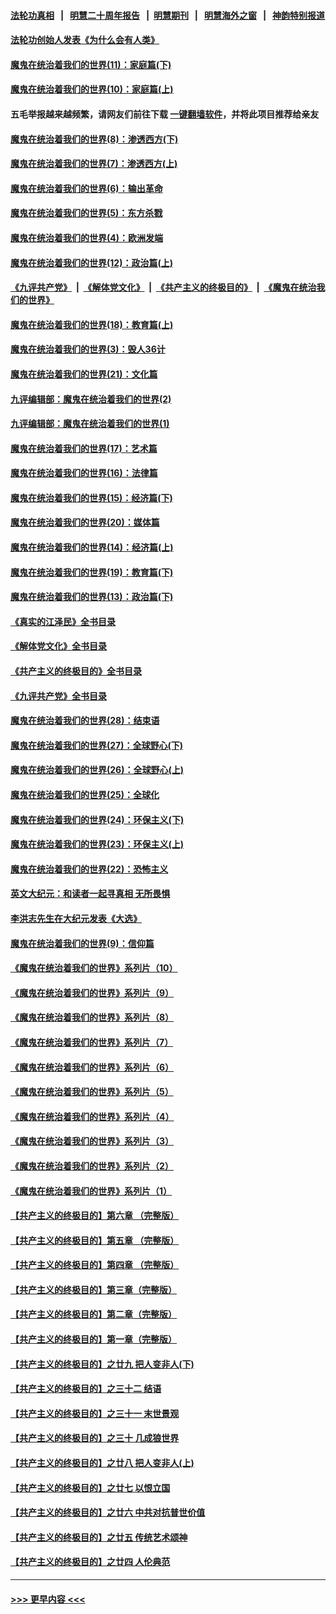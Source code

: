 #### [法轮功真相](https://github.com/gfw-breaker/truth/blob/master/README.md?t=0) &nbsp;&nbsp;|&nbsp;&nbsp; [明慧二十周年报告](https://github.com/gfw-breaker/mh-reports/blob/master/README.md?t=0) &nbsp;&nbsp;|&nbsp;&nbsp;[明慧期刊](https://github.com/gfw-breaker/mh-qikan) &nbsp;&nbsp;|&nbsp;&nbsp; [明慧海外之窗](https://github.com/gfw-breaker/mh-news/blob/master/README.md?t=0) &nbsp;&nbsp;|&nbsp;&nbsp; [神韵特别报道](https://github.com/gfw-breaker/mh-news/blob/master/shenyun.md?t=0)
#### [法轮功创始人发表《为什么会有人类》](../pages/nsc422/n13912117.md?t=03040043) 
#### [魔鬼在统治着我们的世界(11)：家庭篇(下)](../pages/nsc422/n10440961.md?t=03040043) 
#### [魔鬼在统治着我们的世界(10)：家庭篇(上)](../pages/nsc422/n10435448.md?t=03040043) 
#### 五毛举报越来越频繁，请网友们前往下载 [一键翻墙软件](https://github.com/gfw-breaker/ssr-accounts)，并将此项目推荐给亲友
#### [魔鬼在统治着我们的世界(8)：渗透西方(下)](../pages/nsc422/n10429603.md?t=03040043) 
#### [魔鬼在统治着我们的世界(7)：渗透西方(上)](../pages/nsc422/n10426013.md?t=03040043) 
#### [魔鬼在统治着我们的世界(6)：输出革命](../pages/nsc422/n10421536.md?t=03040043) 
#### [魔鬼在统治着我们的世界(5)：东方杀戮](../pages/nsc422/n10417707.md?t=03040043) 
#### [魔鬼在统治着我们的世界(4)：欧洲发端](../pages/nsc422/n10414890.md?t=03040043) 
#### [魔鬼在统治着我们的世界(12)：政治篇(上)](../pages/nsc422/n10444576.md?t=03040043) 
#### [《九评共产党》](https://github.com/begood0513/9ping.md/blob/master/README.md) &nbsp;|&nbsp; [《解体党文化》](../../../../jtdwh.md/blob/master/README.md)  &nbsp;|&nbsp; [《共产主义的终极目的》](../../../../gczydzjmd.md/blob/master/README.md) &nbsp;|&nbsp; [《魔鬼在统治我们的世界》](../../../../mgztzwmdsj.md/blob/master/README.md) 
#### [魔鬼在统治着我们的世界(18)：教育篇(上)](../pages/nsc422/n10526970.md?t=03040043) 
#### [魔鬼在统治着我们的世界(3)：毁人36计](../pages/nsc422/n10411583.md?t=03040043) 
#### [魔鬼在统治着我们的世界(21)：文化篇](../pages/nsc422/n10597706.md?t=03040043) 
#### [九评编辑部：魔鬼在统治着我们的世界(2)](../pages/nsc422/n10410036.md?t=03040043) 
#### [九评编辑部：魔鬼在统治着我们的世界(1)](../pages/nsc422/n10406825.md?t=03040043) 
#### [魔鬼在统治着我们的世界(17)：艺术篇](../pages/nsc422/n10499093.md?t=03040043) 
#### [魔鬼在统治着我们的世界(16)：法律篇](../pages/nsc422/n10485969.md?t=03040043) 
#### [魔鬼在统治着我们的世界(15)：经济篇(下)](../pages/nsc422/n10469975.md?t=03040043) 
#### [魔鬼在统治着我们的世界(20)：媒体篇](../pages/nsc422/n10586579.md?t=03040043) 
#### [魔鬼在统治着我们的世界(14)：经济篇(上)](../pages/nsc422/n10457370.md?t=03040043) 
#### [魔鬼在统治着我们的世界(19)：教育篇(下)](../pages/nsc422/n10564808.md?t=03040043) 
#### [魔鬼在统治着我们的世界(13)：政治篇(下)](../pages/nsc422/n10448270.md?t=03040043) 
#### [《真实的江泽民》全书目录](../pages/nsc422/n13721399.md?t=03040043) 
#### [《解体党文化》全书目录](../pages/nsc422/n13721157.md?t=03040043) 
#### [《共产主义的终极目的》全书目录](../pages/nsc422/n13721048.md?t=03040043) 
#### [《九评共产党》全书目录](../pages/nsc422/n13708085.md?t=03040043) 
#### [魔鬼在统治着我们的世界(28)：结束语](../pages/nsc422/n10936246.md?t=03040043) 
#### [魔鬼在统治着我们的世界(27)：全球野心(下)](../pages/nsc422/n10928319.md?t=03040043) 
#### [魔鬼在统治着我们的世界(26)：全球野心(上)](../pages/nsc422/n10900318.md?t=03040043) 
#### [魔鬼在统治着我们的世界(25)：全球化](../pages/nsc422/n10788205.md?t=03040043) 
#### [魔鬼在统治着我们的世界(24)：环保主义(下)](../pages/nsc422/n10695307.md?t=03040043) 
#### [魔鬼在统治着我们的世界(23)：环保主义(上)](../pages/nsc422/n10688613.md?t=03040043) 
#### [魔鬼在统治着我们的世界(22)：恐怖主义](../pages/nsc422/n10614727.md?t=03040043) 
#### [英文大纪元：和读者一起寻真相 无所畏惧](../pages/nsc422/n12542027.md?t=03040043) 
#### [李洪志先生在大纪元发表《大选》](../pages/nsc422/n12534746.md?t=03040043) 
#### [魔鬼在统治着我们的世界(9)：信仰篇](../pages/nsc422/n10432159.md?t=03040043) 
#### [《魔鬼在统治着我们的世界》系列片（10）](../pages/nsc422/n12292670.md?t=03040043) 
#### [《魔鬼在统治着我们的世界》系列片（9）](../pages/nsc422/n12290859.md?t=03040043) 
#### [《魔鬼在统治着我们的世界》系列片（8）](../pages/nsc422/n12287445.md?t=03040043) 
#### [《魔鬼在统治着我们的世界》系列片（7）](../pages/nsc422/n12283425.md?t=03040043) 
#### [《魔鬼在统治着我们的世界》系列片（6）](../pages/nsc422/n12282314.md?t=03040043) 
#### [《魔鬼在统治着我们的世界》系列片（5）](../pages/nsc422/n12281419.md?t=03040043) 
#### [《魔鬼在统治着我们的世界》系列片（4）](../pages/nsc422/n12274024.md?t=03040043) 
#### [《魔鬼在统治着我们的世界》系列片（3）](../pages/nsc422/n12271322.md?t=03040043) 
#### [《魔鬼在统治着我们的世界》系列片（2）](../pages/nsc422/n12269049.md?t=03040043) 
#### [《魔鬼在统治着我们的世界》系列片（1）](../pages/nsc422/n12267575.md?t=03040043) 
#### [【共产主义的终极目的】第六章 （完整版）](../pages/nsc422/n11428913.md?t=03040043) 
#### [【共产主义的终极目的】第五章 （完整版）](../pages/nsc422/n11428912.md?t=03040043) 
#### [【共产主义的终极目的】第四章 （完整版）](../pages/nsc422/n11428907.md?t=03040043) 
#### [【共产主义的终极目的】第三章（完整版）](../pages/nsc422/n11428848.md?t=03040043) 
#### [【共产主义的终极目的】第二章（完整版）](../pages/nsc422/n11428831.md?t=03040043) 
#### [【共产主义的终极目的】第一章（完整版）](../pages/nsc422/n11417651.md?t=03040043) 
#### [【共产主义的终极目的】之廿九 把人变非人(下)](../pages/nsc422/n11344140.md?t=03040043) 
#### [【共产主义的终极目的】之三十二 结语](../pages/nsc422/n11360535.md?t=03040043) 
#### [【共产主义的终极目的】之三十一 末世景观](../pages/nsc422/n11351129.md?t=03040043) 
#### [【共产主义的终极目的】之三十 几成狼世界](../pages/nsc422/n11348280.md?t=03040043) 
#### [【共产主义的终极目的】之廿八 把人变非人(上)](../pages/nsc422/n11340492.md?t=03040043) 
#### [【共产主义的终极目的】之廿七 以恨立国](../pages/nsc422/n11336944.md?t=03040043) 
#### [【共产主义的终极目的】之廿六 中共对抗普世价值](../pages/nsc422/n11324785.md?t=03040043) 
#### [【共产主义的终极目的】之廿五 传统艺术颂神](../pages/nsc422/n11296396.md?t=03040043) 
#### [【共产主义的终极目的】之廿四 人伦典范](../pages/nsc422/n11296397.md?t=03040043) 

----
#### [ >>> 更早内容 <<< ](../indexes/nsc422-earlier.md)
